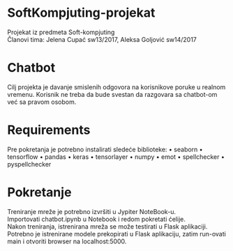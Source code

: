 # SoftKompjuting-projekat

Projekat iz predmeta Soft-kompjuting <br/>
Članovi tima: Jelena Cupać sw13/2017, Aleksa Goljović sw14/2017
# Chatbot <br/>
Cilj projekta je davanje smislenih odgovora na korisnikove poruke u realnom vremenu. Korisnik ne treba da bude svestan da razgovara sa chatbot-om već sa pravom osobom.

# Requirements
Pre pokretanja je potrebno instalirati sledeće biblioteke:
• seaborn
• tensorflow
• pandas
• keras
• tensorlayer
• numpy
• emot
• spellchecker
• pyspellchecker

# Pokretanje
Treniranje mreže je potrebno izvršiti u Jypiter NoteBook-u. <br/>
Importovati chatbot.ipynb u Notebook i redom pokretati ćelije. <br/>
Nakon treniranja, istrenirana mreža se može testirati u Flask aplikaciji. <br/>
Potrebno je istrenirane modele prekopirati u Flask aplikaciju, zatim run-ovati main i otvoriti browser na localhost:5000.

